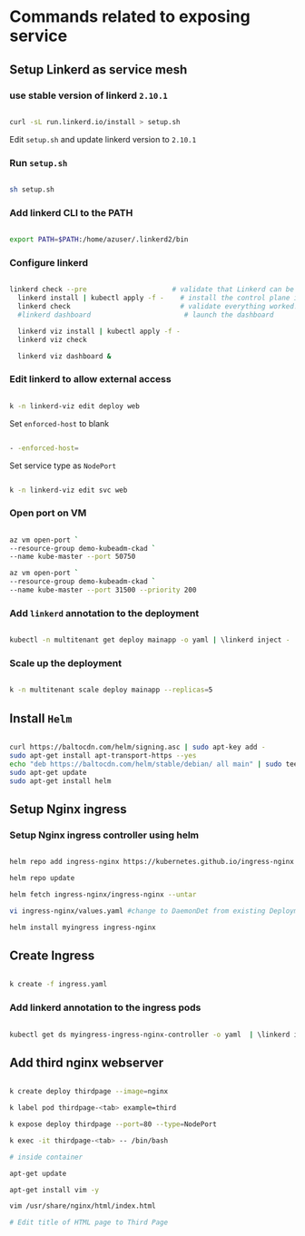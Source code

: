 # Commands related to exposing service

## Setup Linkerd as service mesh

### use stable version of linkerd `2.10.1`

```bash

curl -sL run.linkerd.io/install > setup.sh

```

Edit `setup.sh` and update linkerd version to `2.10.1`

### Run `setup.sh`

```bash

sh setup.sh

```

### Add linkerd CLI to the PATH

```bash

export PATH=$PATH:/home/azuser/.linkerd2/bin

```

### Configure linkerd

```bash

linkerd check --pre                     # validate that Linkerd can be  installed
  linkerd install | kubectl apply -f -    # install the control plane into the 'linkerd' namespace
  linkerd check                           # validate everything worked!
  #linkerd dashboard                       # launch the dashboard

  linkerd viz install | kubectl apply -f -
  linkerd viz check

  linkerd viz dashboard &

```

### Edit linkerd to allow external access

```bash

k -n linkerd-viz edit deploy web

```

Set `enforced-host` to blank

```bash

- -enforced-host=

```

Set service type as `NodePort`

```bash

k -n linkerd-viz edit svc web

```

### Open port on VM

```bash

az vm open-port `
--resource-group demo-kubeadm-ckad `
--name kube-master --port 50750

az vm open-port `
--resource-group demo-kubeadm-ckad `
--name kube-master --port 31500 --priority 200

```

### Add `linkerd` annotation to the deployment

```bash

kubectl -n multitenant get deploy mainapp -o yaml | \linkerd inject - | kubectl apply -f -

```

### Scale up the deployment

```bash

k -n multitenant scale deploy mainapp --replicas=5

```

## Install `Helm`

```bash

curl https://baltocdn.com/helm/signing.asc | sudo apt-key add -
sudo apt-get install apt-transport-https --yes
echo "deb https://baltocdn.com/helm/stable/debian/ all main" | sudo tee /etc/apt/sources.list.d/helm-stable-debian.list
sudo apt-get update
sudo apt-get install helm

```

## Setup Nginx ingress

### Setup Nginx ingress controller using helm

```bash

helm repo add ingress-nginx https://kubernetes.github.io/ingress-nginx

helm repo update

helm fetch ingress-nginx/ingress-nginx --untar

vi ingress-nginx/values.yaml #change to DaemonDet from existing Deployment

helm install myingress ingress-nginx

```

## Create Ingress

```bash

k create -f ingress.yaml

```

### Add linkerd annotation to the ingress pods

```bash

kubectl get ds myingress-ingress-nginx-controller -o yaml  | \linkerd inject --ingress - | kubectl apply -f  -

```

## Add third nginx webserver

```bash

k create deploy thirdpage --image=nginx

k label pod thirdpage-<tab> example=third

k expose deploy thirdpage --port=80 --type=NodePort

k exec -it thirdpage-<tab> -- /bin/bash

# inside container

apt-get update

apt-get install vim -y

vim /usr/share/nginx/html/index.html

# Edit title of HTML page to Third Page
```